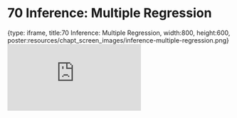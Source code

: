 # 70 Inference: Multiple Regression
 
{type: iframe, title:70 Inference: Multiple Regression, width:800, height:600, poster:resources/chapt_screen_images/inference-multiple-regression.png}
![](https://datatrail-jhu.github.io/DataTrail_ReOrg/no_toc/inference-multiple-regression.html)
 

 
